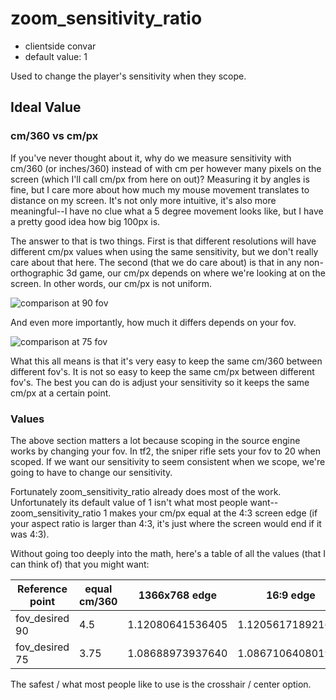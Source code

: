 # zoom_sensitivity_ratio

* clientside convar
* default value: 1

Used to change the player's sensitivity when they scope.

## Ideal Value

### cm/360 vs cm/px

If you've never thought about it, why do we measure sensitivity with cm/360 (or inches/360) instead of with cm per however many pixels on the screen (which I'll call cm/px from here on out)? Measuring it by angles is fine, but I care more about how much my mouse movement translates to distance on my screen. It's not only more intuitive, it's also more meaningful--I have no clue what a 5 degree movement looks like, but I have a pretty good idea how big 100px is.

The answer to that is two things. First is that different resolutions will have different cm/px values when using the same sensitivity, but we don't really care about that here. The second (that we do care about) is that in any non-orthographic 3d game, our cm/px depends on where we're looking at on the screen. In other words, our cm/px is not uniform.

![comparison at 90 fov](images/zoom_sensitivity_ratio/20deg_90fov.png "90 fov")

And even more importantly, how much it differs depends on your fov.

![comparison at 75 fov](images/zoom_sensitivity_ratio/20deg_75fov.png "75 fov")

What this all means is that it's very easy to keep the same cm/360 between different fov's. It is not so easy to keep the same cm/px between different fov's. The best you can do is adjust your sensitivity so it keeps the same cm/px at a certain point.

### Values

The above section matters a lot because scoping in the source engine works by changing your fov. In tf2, the sniper rifle sets your fov to 20 when scoped. If we want our sensitivity to seem consistent when we scope, we're going to have to change our sensitivity.

Fortunately zoom_sensitivity_ratio already does most of the work. Unfortunately its default value of 1 isn't what most people want--zoom_sensitivity_ratio 1 makes your cm/px equal at the 4:3 screen edge (if your aspect ratio is larger than 4:3, it's just where the screen would end if it was 4:3).

Without going too deeply into the math, here's a table of all the values (that I can think of) that you might want:

Reference point | equal cm/360 | 1366x768 edge | 16:9 edge | 16:10 edge | 4:3 edge | 5:4 edge | 1:1 edge | Scope edge (970/1080) | Crosshair / center
--------------- | ------------ | ------------- | --------- | ---------- | -------- | -------- | -------- | ---------- | ----------------
fov_desired 90 | 4.5 | 1.12080641536405 | 1.120561718921692 | 1.07107708971804 | 1.0 | 0.978837355604142 | 0.919454979083722 | 0.897441501953594 | 0.793471413188092
fov_desired 75 | 3.75 | 1.08688973937640 | 1.086710640801986 | 1.05073139721689 | 1.0 | 0.985145215931445 | 0.944183362111199 | 0.929300460826708 | 0.861726731909075

The safest / what most people like to use is the crosshair / center option.
